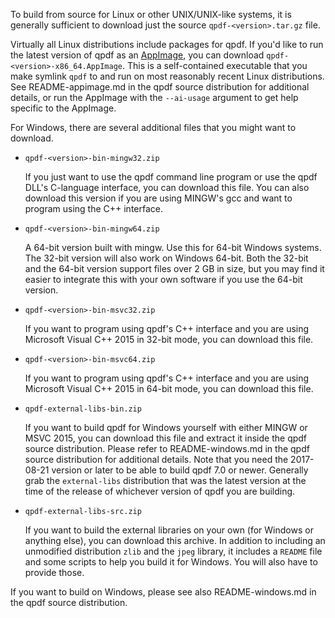 To build from source for Linux or other UNIX/UNIX-like systems, it is generally sufficient to download just the source `qpdf-<version>.tar.gz` file.

Virtually all Linux distributions include packages for qpdf. If you'd like to run the latest version of qpdf as an [AppImage](https://appimage.org/), you can download `qpdf-<version>-x86_64.AppImage`. This is a self-contained executable that you make symlink `qpdf` to and run on most reasonably recent Linux distributions. See README-appimage.md in the qpdf source distribution for additional details, or run the AppImage with the `--ai-usage` argument to get help specific to the AppImage.

For Windows, there are several additional files that you might want to download.

* `qpdf-<version>-bin-mingw32.zip`

   If you just want to use the qpdf command line program or use the qpdf DLL's C-language interface, you can download this file.  You can also download this version if you are using MINGW's gcc and want to program using the C++ interface.

* `qpdf-<version>-bin-mingw64.zip`

   A 64-bit version built with mingw.  Use this for 64-bit Windows systems.  The 32-bit version will also work on Windows 64-bit. Both the 32-bit and the 64-bit version support files over 2 GB in size, but you may find it easier to integrate this with your own software if you use the 64-bit version.

* `qpdf-<version>-bin-msvc32.zip`

  If you want to program using qpdf's C++ interface and you are using Microsoft Visual C++ 2015 in 32-bit mode, you can download this file.

* `qpdf-<version>-bin-msvc64.zip`

  If you want to program using qpdf's C++ interface and you are using Microsoft Visual C++ 2015 in 64-bit mode, you can download this file.

* `qpdf-external-libs-bin.zip`

  If you want to build qpdf for Windows yourself with either MINGW or MSVC 2015, you can download this file and extract it inside the qpdf source distribution.  Please refer to README-windows.md in the qpdf source distribution for additional details.  Note that you need the 2017-08-21 version or later to be able to build qpdf 7.0 or newer. Generally grab the `external-libs` distribution that was the latest version at the time of the release of whichever version of qpdf you are building.

* `qpdf-external-libs-src.zip`

  If you want to build the external libraries on your own (for Windows or anything else), you can download this archive. In addition to including an unmodified distribution `zlib` and the `jpeg` library, it includes a `README` file and some scripts to help you build it for Windows. You will also have to provide those.

If you want to build on Windows, please see also README-windows.md in the qpdf source distribution.

